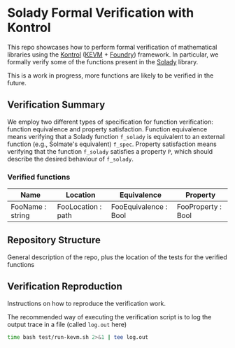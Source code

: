 # Solady Formal Verification with Kontrol

This repo showcases how to perform formal verification of mathematical libraries using the [Kontrol](https://docs.runtimeverification.com/kontrol/overview/readme) ([KEVM](https://github.com/runtimeverification/evm-semantics) + [Foundry](https://github.com/foundry-rs/foundry/)) framework. In particular, we formally verify some of the functions present in the [Solady](https://github.com/vectorized/solady) library.

This is a work in progress, more functions are likely to be verified in the future.

## Verification Summary

We employ two different types of specification for function verification: function equivalence and property satisfaction. Function equivalence means verifying that a Solady function `f_solady` is equivalent to an external function (e.g., Solmate's equivalent) `f_spec`. Property satisfaction means verifying that the function `f_solady` satisfies a property `P`, which should describe the desired behaviour of `f_solady`.

### Verified functions

| Name             | Location           | Equivalence           | Property           |
|------------------|--------------------|-----------------------|--------------------|
| FooName : string | FooLocation : path | FooEquivalence : Bool | FooProperty : Bool |

## Repository Structure

General description of the repo, plus the location of the tests for the verified functions

## Verification Reproduction

Instructions on how to reproduce the verification work.

The recommended way of executing the verification script is to log the output trace in a file (called `log.out` here)

```bash
time bash test/run-kevm.sh 2>&1 | tee log.out
```
